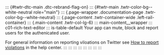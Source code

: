 ::: {#twtr-dtc-main .dtc-rebrand-flag-on}
::: {#twtr-main .twtr-color-bg--white-neutral role="main"}
::: {.page-wrapper .documentation-page .twtr-color-bg--white-neutral}
::: {.page-content .twtr-container-wide .left-rail-container}
::: {.main-content .twtr-col-lg-6}
::: main-content__wrapper
::: c01-rich-text-editor
::: is-table-default
Your app can mute, block and report users for the authenicated user.

For general information on reporting viloations on Twitter see [How to
report violations](https://support.twitter.com/articles/15789) in the
help center.
:::
:::
:::
:::
:::
:::
:::
:::

